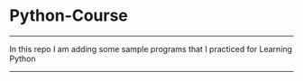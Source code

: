 # Python-Course

---

In this repo I am adding some sample programs that I practiced for Learning Python

---
